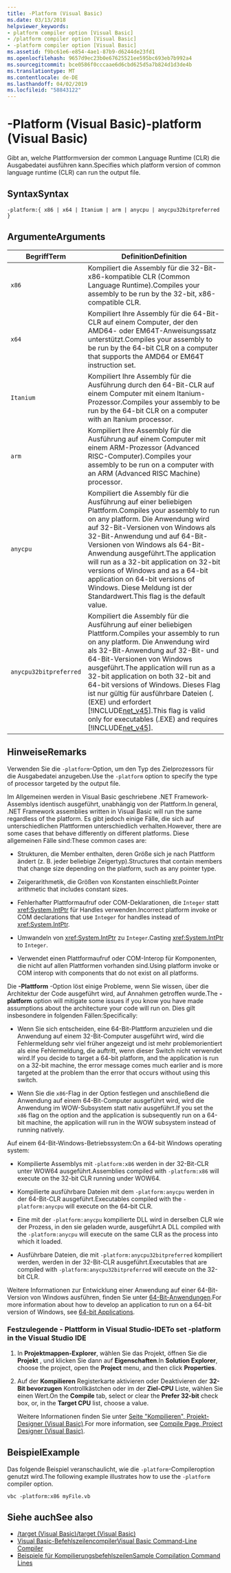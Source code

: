 ```yaml
---
title: -Platform (Visual Basic)
ms.date: 03/13/2018
helpviewer_keywords:
- platform compiler option [Visual Basic]
- /platform compiler option [Visual Basic]
- -platform compiler option [Visual Basic]
ms.assetid: f9bc61e6-e854-4ae1-87b9-d6244de23fd1
ms.openlocfilehash: 9657d9ec23b0e67625521ee595bc693eb7b992a4
ms.sourcegitcommit: bce0586f0cccaae6d6cbd625d5a7b824d1d3de4b
ms.translationtype: MT
ms.contentlocale: de-DE
ms.lasthandoff: 04/02/2019
ms.locfileid: "58843122"
---
```

# <a name="-platform-visual-basic"></a><span data-ttu-id="43432-102">-Platform (Visual Basic)</span><span class="sxs-lookup"><span data-stu-id="43432-102">-platform (Visual Basic)</span></span>
<span data-ttu-id="43432-103">Gibt an, welche Plattformversion der common Language Runtime (CLR) die Ausgabedatei ausführen kann.</span><span class="sxs-lookup"><span data-stu-id="43432-103">Specifies which platform version of common language runtime (CLR) can run the output file.</span></span>  
  
## <a name="syntax"></a><span data-ttu-id="43432-104">Syntax</span><span class="sxs-lookup"><span data-stu-id="43432-104">Syntax</span></span>  
  
```  
-platform:{ x86 | x64 | Itanium | arm | anycpu | anycpu32bitpreferred }  
```  
  
## <a name="arguments"></a><span data-ttu-id="43432-105">Argumente</span><span class="sxs-lookup"><span data-stu-id="43432-105">Arguments</span></span>  
  
|<span data-ttu-id="43432-106">Begriff</span><span class="sxs-lookup"><span data-stu-id="43432-106">Term</span></span>|<span data-ttu-id="43432-107">Definition</span><span class="sxs-lookup"><span data-stu-id="43432-107">Definition</span></span>|  
|---|---|  
|`x86`|<span data-ttu-id="43432-108">Kompiliert die Assembly für die 32-Bit-x86-kompatible CLR (Common Language Runtime).</span><span class="sxs-lookup"><span data-stu-id="43432-108">Compiles your assembly to be run by the 32-bit, x86-compatible CLR.</span></span>|  
|`x64`|<span data-ttu-id="43432-109">Kompiliert Ihre Assembly für die 64-Bit-CLR auf einem Computer, der den AMD64- oder EM64T-Anweisungssatz unterstützt.</span><span class="sxs-lookup"><span data-stu-id="43432-109">Compiles your assembly to be run by the 64-bit CLR on a computer that supports the AMD64 or EM64T instruction set.</span></span>|  
|`Itanium`|<span data-ttu-id="43432-110">Kompiliert Ihre Assembly für die Ausführung durch den 64-Bit-CLR auf einem Computer mit einem Itanium-Prozessor.</span><span class="sxs-lookup"><span data-stu-id="43432-110">Compiles your assembly to be run by the 64-bit CLR on a computer with an Itanium processor.</span></span>|  
|`arm`|<span data-ttu-id="43432-111">Kompiliert Ihre Assembly für die Ausführung auf einem Computer mit einem ARM-Prozessor (Advanced RISC-Computer).</span><span class="sxs-lookup"><span data-stu-id="43432-111">Compiles your assembly to be run on a computer with an ARM (Advanced RISC Machine) processor.</span></span>|  
|`anycpu`|<span data-ttu-id="43432-112">Kompiliert die Assembly für die Ausführung auf einer beliebigen Plattform.</span><span class="sxs-lookup"><span data-stu-id="43432-112">Compiles your assembly to run on any platform.</span></span> <span data-ttu-id="43432-113">Die Anwendung wird auf 32-Bit-Versionen von Windows als 32-Bit-Anwendung und auf 64-Bit-Versionen von Windows als 64-Bit-Anwendung ausgeführt.</span><span class="sxs-lookup"><span data-stu-id="43432-113">The application will run as a 32-bit application on 32-bit versions of Windows and as a 64-bit application on 64-bit versions of Windows.</span></span> <span data-ttu-id="43432-114">Diese Meldung ist der Standardwert.</span><span class="sxs-lookup"><span data-stu-id="43432-114">This flag is the default value.</span></span>|  
|`anycpu32bitpreferred`|<span data-ttu-id="43432-115">Kompiliert die Assembly für die Ausführung auf einer beliebigen Plattform.</span><span class="sxs-lookup"><span data-stu-id="43432-115">Compiles your assembly to run on any platform.</span></span> <span data-ttu-id="43432-116">Die Anwendung wird als 32-Bit-Anwendung auf 32-Bit- und 64-Bit-Versionen von Windows ausgeführt.</span><span class="sxs-lookup"><span data-stu-id="43432-116">The application will run as a 32-bit application on both 32-bit and 64-bit versions of Windows.</span></span> <span data-ttu-id="43432-117">Dieses Flag ist nur gültig für ausführbare Dateien (.(EXE) und erfordert [!INCLUDE[net_v45](~/includes/net-v45-md.md)].</span><span class="sxs-lookup"><span data-stu-id="43432-117">This flag is valid only for executables (.EXE) and requires [!INCLUDE[net_v45](~/includes/net-v45-md.md)].</span></span>|  
  
## <a name="remarks"></a><span data-ttu-id="43432-118">Hinweise</span><span class="sxs-lookup"><span data-stu-id="43432-118">Remarks</span></span>  
 <span data-ttu-id="43432-119">Verwenden Sie die `-platform`-Option, um den Typ des Zielprozessors für die Ausgabedatei anzugeben.</span><span class="sxs-lookup"><span data-stu-id="43432-119">Use the `-platform` option to specify the type of processor targeted by the output file.</span></span>  
  
 <span data-ttu-id="43432-120">Im Allgemeinen werden in Visual Basic geschriebene .NET Framework-Assemblys identisch ausgeführt, unabhängig von der Plattform.</span><span class="sxs-lookup"><span data-stu-id="43432-120">In general, .NET Framework assemblies written in Visual Basic will run the same regardless of the platform.</span></span> <span data-ttu-id="43432-121">Es gibt jedoch einige Fälle, die sich auf unterschiedlichen Plattformen unterschiedlich verhalten.</span><span class="sxs-lookup"><span data-stu-id="43432-121">However, there are some cases that behave differently on different platforms.</span></span> <span data-ttu-id="43432-122">Diese allgemeinen Fälle sind:</span><span class="sxs-lookup"><span data-stu-id="43432-122">These common cases are:</span></span>  
  
-   <span data-ttu-id="43432-123">Strukturen, die Member enthalten, deren Größe sich je nach Plattform ändert (z. B. jeder beliebige Zeigertyp).</span><span class="sxs-lookup"><span data-stu-id="43432-123">Structures that contain members that change size depending on the platform, such as any pointer type.</span></span>  
  
-   <span data-ttu-id="43432-124">Zeigerarithmetik, die Größen von Konstanten einschließt.</span><span class="sxs-lookup"><span data-stu-id="43432-124">Pointer arithmetic that includes constant sizes.</span></span>  
  
-   <span data-ttu-id="43432-125">Fehlerhafter Plattformaufruf oder COM-Deklarationen, die `Integer` statt <xref:System.IntPtr> für Handles verwenden.</span><span class="sxs-lookup"><span data-stu-id="43432-125">Incorrect platform invoke or COM declarations that use `Integer` for handles instead of <xref:System.IntPtr>.</span></span>  
  
-   <span data-ttu-id="43432-126">Umwandeln von <xref:System.IntPtr> zu `Integer`.</span><span class="sxs-lookup"><span data-stu-id="43432-126">Casting <xref:System.IntPtr> to `Integer`.</span></span>  
  
-   <span data-ttu-id="43432-127">Verwendet einen Plattformaufruf oder COM-Interop für Komponenten, die nicht auf allen Plattformen vorhanden sind.</span><span class="sxs-lookup"><span data-stu-id="43432-127">Using platform invoke or COM interop with components that do not exist on all platforms.</span></span>  
  
 <span data-ttu-id="43432-128">Die **-Plattform** -Option löst einige Probleme, wenn Sie wissen, über die Architektur der Code ausgeführt wird, auf Annahmen getroffen wurde.</span><span class="sxs-lookup"><span data-stu-id="43432-128">The **-platform** option will mitigate some issues if you know you have made assumptions about the architecture your code will run on.</span></span> <span data-ttu-id="43432-129">Dies gilt insbesondere in folgenden Fällen:</span><span class="sxs-lookup"><span data-stu-id="43432-129">Specifically:</span></span>  
  
-   <span data-ttu-id="43432-130">Wenn Sie sich entscheiden, eine 64-Bit-Plattform anzuzielen und die Anwendung auf einem 32-Bit-Computer ausgeführt wird, wird die Fehlermeldung sehr viel früher angezeigt und ist mehr problemorientiert als eine Fehlermeldung, die auftritt, wenn dieser Switch nicht verwendet wird.</span><span class="sxs-lookup"><span data-stu-id="43432-130">If you decide to target a 64-bit platform, and the application is run on a 32-bit machine, the error message comes much earlier and is more targeted at the problem than the error that occurs without using this switch.</span></span>  
  
-   <span data-ttu-id="43432-131">Wenn Sie die `x86`-Flag in der Option festlegen und anschließend die Anwendung auf einem 64-Bit-Computer ausgeführt wird, wird die Anwendung im WOW-Subsystem statt nativ ausgeführt.</span><span class="sxs-lookup"><span data-stu-id="43432-131">If you set the `x86` flag on the option and the application is subsequently run on a 64-bit machine, the application will run in the WOW subsystem instead of running natively.</span></span>  
  
 <span data-ttu-id="43432-132">Auf einem 64-Bit-Windows-Betriebssystem:</span><span class="sxs-lookup"><span data-stu-id="43432-132">On a 64-bit Windows operating system:</span></span>  
  
-   <span data-ttu-id="43432-133">Kompilierte Assemblys mit `-platform:x86` werden in der 32-Bit-CLR unter WOW64 ausgeführt.</span><span class="sxs-lookup"><span data-stu-id="43432-133">Assemblies compiled with `-platform:x86` will execute on the 32-bit CLR running under WOW64.</span></span>  
  
-   <span data-ttu-id="43432-134">Kompilierte ausführbare Dateien mit dem `-platform:anycpu` werden in der 64-Bit-CLR ausgeführt.</span><span class="sxs-lookup"><span data-stu-id="43432-134">Executables compiled with the `-platform:anycpu` will execute on the 64-bit CLR.</span></span>  
  
-   <span data-ttu-id="43432-135">Eine mit der `-platform:anycpu` kompilierte DLL wird in derselben CLR wie der Prozess, in den sie geladen wurde, ausgeführt.</span><span class="sxs-lookup"><span data-stu-id="43432-135">A DLL compiled with the `-platform:anycpu` will execute on the same CLR as the process into which it loaded.</span></span>  
  
-   <span data-ttu-id="43432-136">Ausführbare Dateien, die mit `-platform:anycpu32bitpreferred` kompiliert werden, werden in der 32-Bit-CLR ausgeführt.</span><span class="sxs-lookup"><span data-stu-id="43432-136">Executables that are compiled with `-platform:anycpu32bitpreferred` will execute on the 32-bit CLR.</span></span>  
  
 <span data-ttu-id="43432-137">Weitere Informationen zur Entwicklung einer Anwendung auf einer 64-Bit-Version von Windows ausführen, finden Sie unter [64-Bit-Anwendungen](../../../framework/64-bit-apps.md).</span><span class="sxs-lookup"><span data-stu-id="43432-137">For more information about how to develop an application to run on a 64-bit version of Windows, see [64-bit Applications](../../../framework/64-bit-apps.md).</span></span>  
  
### <a name="to-set--platform-in-the-visual-studio-ide"></a><span data-ttu-id="43432-138">Festzulegende - Plattform in Visual Studio-IDE</span><span class="sxs-lookup"><span data-stu-id="43432-138">To set -platform in the Visual Studio IDE</span></span>  
  
1.  <span data-ttu-id="43432-139">In **Projektmappen-Explorer**, wählen Sie das Projekt, öffnen Sie die **Projekt** , und klicken Sie dann auf **Eigenschaften**.</span><span class="sxs-lookup"><span data-stu-id="43432-139">In **Solution Explorer**, choose the project, open the **Project** menu, and then click **Properties**.</span></span>  
  
2.  <span data-ttu-id="43432-140">Auf der **Kompilieren** Registerkarte aktivieren oder Deaktivieren der **32-Bit bevorzugen** Kontrollkästchen oder im der **Ziel-CPU** Liste, wählen Sie einen Wert.</span><span class="sxs-lookup"><span data-stu-id="43432-140">On the **Compile** tab, select or clear the **Prefer 32-bit** check box, or, in the **Target CPU** list, choose a value.</span></span>  
  
     <span data-ttu-id="43432-141">Weitere Informationen finden Sie unter [Seite "Kompilieren", Projekt-Designer (Visual Basic)](/visualstudio/ide/reference/compile-page-project-designer-visual-basic).</span><span class="sxs-lookup"><span data-stu-id="43432-141">For more information, see [Compile Page, Project Designer (Visual Basic)](/visualstudio/ide/reference/compile-page-project-designer-visual-basic).</span></span>  
  
## <a name="example"></a><span data-ttu-id="43432-142">Beispiel</span><span class="sxs-lookup"><span data-stu-id="43432-142">Example</span></span>  
 <span data-ttu-id="43432-143">Das folgende Beispiel veranschaulicht, wie die `-platform`-Compileroption genutzt wird.</span><span class="sxs-lookup"><span data-stu-id="43432-143">The following example illustrates how to use the `-platform` compiler option.</span></span>  
  
```console
vbc -platform:x86 myFile.vb  
```  
  
## <a name="see-also"></a><span data-ttu-id="43432-144">Siehe auch</span><span class="sxs-lookup"><span data-stu-id="43432-144">See also</span></span>

- [<span data-ttu-id="43432-145">/target (Visual Basic)</span><span class="sxs-lookup"><span data-stu-id="43432-145">/target (Visual Basic)</span></span>](target.md)
- [<span data-ttu-id="43432-146">Visual Basic-Befehlszeilencompiler</span><span class="sxs-lookup"><span data-stu-id="43432-146">Visual Basic Command-Line Compiler</span></span>](index.md)
- [<span data-ttu-id="43432-147">Beispiele für Kompilierungsbefehlszeilen</span><span class="sxs-lookup"><span data-stu-id="43432-147">Sample Compilation Command Lines</span></span>](sample-compilation-command-lines.md)

